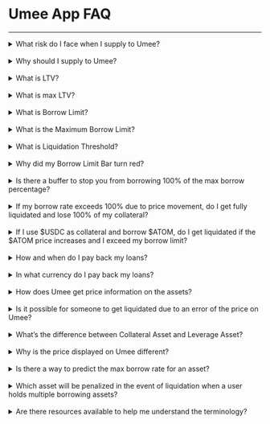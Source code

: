 # Umee App FAQ

---

<details><summary>What risk do I face when I supply to Umee?</summary>

_Your funds are used to fund loans to borrowers. If the borrowers are unable to repay their loans or if the value of the assets used as collateral drops significantly, the value of your funds could be negatively impacted._

_The possibility of not having enough liquidity to withdraw your funds exists if your supplied amount is borrowed by multiple users. In this case, you would have to wait for the loans to be paid back or withdraw gradually._

</details>

<br>

<details><summary>Why should I supply to Umee?</summary>

_When you supply your assets to Umee, you're essentially providing liquidity to borrowers on the platform. In return, you receive an APY (annual percentage yield) on your assets, which can be a great way to earn passive income. One of the advantages of supplying to Umee is that each asset has its own market of supply and demand, which determines the APY._

_Each asset has its own market of supply and demand with its own APY (Annual Percentage Yield) which is flexible and will change over time._

</details>

<br>

<details><summary>What is LTV?</summary>

_LTV, or loan-to-value, is a common term that borrowers use to evaluate the risk of their outstanding loans. It represents the proportion of the amount of a loan to the value of the collateral used to secure it._

_For example, if a borrower wants to borrow $10,000 worth of ATOM and offers $20,000 worth of USDC as collateral, the LTV would be 50%. A higher LTV signifies a higher risk for the borrower because there is less collateral to cover the debt if the price fluctuates._

</details>

<br>

<details><summary>What is max LTV?</summary>

_Max LTV is the maximum Loan-To-Value ratio that the platform allows for a specific collateral asset._

</details>

<br>

<details><summary>What is Borrow Limit?</summary>

_Borrow limit works similarly to Loan-To-Value ratio (LTV), and compared to LTV, it **explicitly shows the borrowing limit of a user’s position** based on the collateral provided._

_Umee calculates your maximum borrow limit based on the value of your collateral and the collateral weight of the asset._

_Your health factor is determined by your outstanding loan and your max borrow limit. If you reach your max borrow limit, you may not be able to borrow the asset you want._

</details>

<br>

<details><summary>What is the Maximum Borrow Limit?</summary>

_The maximum borrowing power of specific collateral is represented by the maximum LTV. Different collateral assets have different max borrow limits._

_For example, if a collateral has an LTV of 55%, this means that the user can borrow up to 55% of the value of the collateral in the borrowing asset of his choice._

</details>

<br>

<details><summary>What is Liquidation Threshold?</summary>

_Liquidation threshold is the **maximum ratio** of your borrow position value to the value of your collateral. On Umee, Atom's LTV is 76%, and its liquidation threshold is 80%._

</details>

<br>

<details><summary>Why did my Borrow Limit Bar turn red?</summary>

_If a user's borrow amount approaches or exceeds their **maximum borrowing power**, in this example, 55%, the Borrow Limit Bar may turn red as a warning._

_The Borrow Limit Bar turning red indicates that the user's health factor has fallen below a certain threshold or that the borrowing position is at a high risk of liquidation._

_**It is important to monitor your positions and take appropriate action to maintain a healthy position.**_

![](/img/borrow-limit.png)

</details>

<br>

<details><summary>Is there a buffer to stop you from borrowing 100% of the max borrow percentage?</summary>

_You can borrow up to 100% of the LTV. However, there is a difference between the **LTV** and the **Liquidation Threshold**. An asset’s LTV is always smaller than its Liquidation Threshold, in order to ensure the user is protected from being immediately liquidated in the case of price fluctuations._

_This is why your borrow limit will always have a value of <100._

</details>

<br>

<details><summary>If my borrow rate exceeds 100% due to price movement, do I get fully liquidated and lose 100% of my collateral?</summary>

_Liquidations occur when a user’s LTV exceeds the Liquidation Threshold. However, Umee’s liquidation is incremental. What does it mean?_

_Incremental liquidation means only a small portion of your loan will be liquidated (**Liquidation Penalty**: 5%-10% depending on the asset) in order to bring the user to a healthy LTV ratio without penalizing the user for more than what is necessary._

_**Incremental liquidation** is a design first proposed by Umee as a borrower protection mechanism._

</details>

<br>

<details><summary>If I use $USDC as collateral and borrow $ATOM, do I get liquidated if the $ATOM price increases and I exceed my borrow limit?</summary>

_You are subject to liquidation if your borrowed amount exceeds your max borrow limit. It usually happens when the value of your borrowed assets(in dollars$) increases **and/or** the price (in dollars$) of your collateral decreases, which would result in your position exceeding your max LTV._

_However, a special feature of Umee is that liquidation is always incremental,_

_Meaning the platform only allows a small amount (initially 5%) of your collateral to be liquidated to bring your loan position back to a healthy status before liquidating more._

_For example, let's assume you deposited $100 worth of USDC as collateral and borrowed $50 worth of Atom, with a Max LTV of 76% and a liquidation threshold of 80%. This means you can borrow up to 76% of the value of your USDC collateral, or $76 in this case. If the value of Atom increases rapidly, the dollar value of your borrowed position will also increase. If the total value of your borrowed position (i.e., the value of your borrowed Atom plus any interest accrued) exceeds $80, which is the liquidation threshold ratio set by Umee, your position will be liquidated._

</details>

<br>

<details><summary>How and when do I pay back my loans?</summary>

_You can repay your loans by accessing the Umee web app and selecting the loan you wish to repay. There's no set due date for repaying your loans, as long as you maintain a healthy LTV ratio._

_However, the accrued interest will grow over time, so it’s recommended to pay off small amounts from time to time, to ensure your health factor does not decrease heavily. ([see borrow APR](https://umeeversity.umee.cc/learn-the-basics/umee-basics/common-terms.html#borrow-apr))._

</details>

<br>

<details><summary>In what currency do I pay back my loans?</summary>

_When it comes to paying back loans, the currency used for repayment is typically the same as the crypto that was borrowed._

_For instance, if you borrowed $100 in USDC, you will be required to pay back $102 in USDC after a year, assuming an interest rate of 2%._

</details>

<br>

<details><summary>How does Umee get price information on the assets?</summary>

_Umee takes real-time prices from Ojo. The Ojo Network is a Cosmos SDK blockchain, that specializes in aggregating data from both centralized and decentralized sources in a permissionless manner and relaying that information to other blockchains._

_Ojo is an important price security feature for Umee and you can read more about Ojo and the Historacle here. - [Read more about Ojo](https://docs.ojo.network/)._

</details>

<br>

<details><summary>Is it possible for someone to get liquidated due to an error of the price on Umee?</summary>

_Umee uses Ojo for price information, which aggregates price data from various sources, including both on-chain and off-chain sources such as Binance, Coinbase, OKX, Osmosis, and many more. It is important to acknowledge that price errors can occur on any exchange or platform, and users should be aware of the potential risks involved._

_However, because Ojo takes price information from multiple sources, it is unlikely for Umee to take the wrong price just because one or even a few of the exchanges produce an error._

_If there is a sudden drop in asset prices, liquidations could be affected, especially in a volatile market. Umee uses [the Historical](https://www.youtube.com/watch?v=2eF1MeaQve4) to avoid price manipulation._

</details>

<br>

<details><summary>What’s the difference between Collateral Asset and Leverage Asset?</summary>

_**Collateral assets** are the cryptocurrencies that are used to secure your loans on Umee (e.g. USDC,ATOM,USDT,stATOM and those marked as “Collateral” on the Umee app)._

_When you borrow funds, you have to deposit collateral assets first to ensure that the loan can be fully backed. If the value of your collateral assets decreases below a certain threshold, your position is at risk of being liquidated._

_**Leverage assets** are the cryptocurrencies that you can only supply and borrow on Umee. Leverage assets cannot be used as collateral._

_The Umee community uses [Commonwealth](https://commonwealth.im/umee/discussions) to propose new assets to list. Listing an asset as Collateral Asset or Leverage Asset is determined by the risk profile of the token._

</details>

<br>

<details><summary>Why is the price displayed on Umee different?</summary>

_The price displayed on the Umee app is coming from the Historacle. The values will always be different from the current prices, and the values will \*\*ALWAYS\*\* be smaller.- [How The Historacle Protects Against Price Manipulation](https://www.youtube.com/watch?v=2eF1MeaQve4)_

</details>

<br>

<details><summary>Is there a way to predict the max borrow rate for an asset?</summary>

_The maximum borrow rate on Umee can be estimated based on the combined collateral weights associated with the collateral you provide._

_The collateral weights represent the value and type of assets used as collateral for borrowing._

</details>

<br>

<details><summary>Which asset will be penalized in the event of liquidation when a user holds multiple borrowing assets?</summary>

_In order to maximize their profits, liquidators are incentivized to prioritize the asset with a higher liquidation incentive when faced with multiple borrowing assets in an undercollateralized position._

</details>

<br>

<details><summary>Are there resources available to help me understand the terminology?</summary>

_Understanding financial terms is crucial, you can find a comprehensive list with commonly used terms and their explanation [here](https://umeeversity.umee.cc/learn-the-basics/umee-basics/common-terms.html)._

</details>
